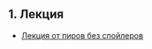 ## 1. Лекция
- [Лекция от пиров без спойлеров](https://www.notion.so/GET_NEXT_LINE-59fb1381311b4867b4cfaeec5b94c193)
